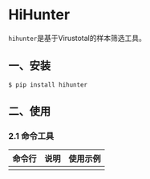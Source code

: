 # HiHunter

`hihunter`是基于Virustotal的样本筛选工具。

## 一、安装

```
$ pip install hihunter
```

## 二、使用

### 2.1 命令工具

|命令行|说明|使用示例|
|----|----|----|
||||
